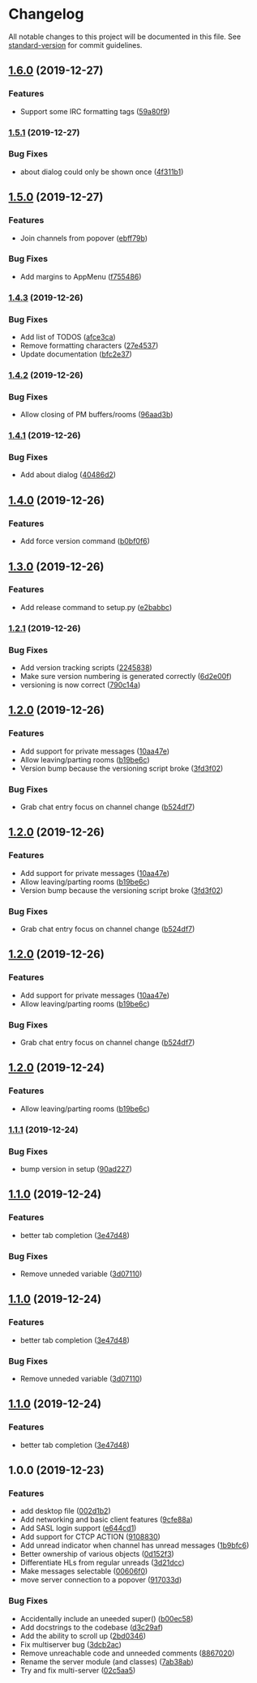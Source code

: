 # Changelog

All notable changes to this project will be documented in this file. See [standard-version](https://github.com/conventional-changelog/standard-version) for commit guidelines.

## [1.6.0](https://github-g///compare/v1.5.1...v1.6.0) (2019-12-27)


### Features

* Support some IRC formatting tags ([59a80f9](https://github-g///commit/59a80f996ff5dcc8abc7f1c86b6b91dfe1e6186f))

### [1.5.1](https://github-g///compare/v1.5.0...v1.5.1) (2019-12-27)


### Bug Fixes

* about dialog could only be shown once ([4f311b1](https://github-g///commit/4f311b1065dfa3d72ed27032ad43379fbcd4774e))

## [1.5.0](https://github-g///compare/v1.4.3...v1.5.0) (2019-12-27)


### Features

* Join channels from popover ([ebff79b](https://github-g///commit/ebff79b40c6db4aca07f83e27a07ec357f83651a))


### Bug Fixes

* Add margins to AppMenu ([f755486](https://github-g///commit/f7554869a55bd06de2b92e863521b7a5e0649979))

### [1.4.3](https://github-g///compare/v1.4.2...v1.4.3) (2019-12-26)


### Bug Fixes

* Add list of TODOS ([afce3ca](https://github-g///commit/afce3ca68454374d28e7a07bb5a4f61eac34bde6))
* Remove formatting characters ([27e4537](https://github-g///commit/27e45371db554560815b78d99f865f937153cafd))
* Update documentation ([bfc2e37](https://github-g///commit/bfc2e37073f931422d2b3ee13269af60cf026206))

### [1.4.2](https://github-g///compare/v1.4.1...v1.4.2) (2019-12-26)


### Bug Fixes

* Allow closing of PM buffers/rooms ([96aad3b](https://github-g///commit/96aad3b059e1cc41a64ed3c422217931d127e9d7))

### [1.4.1](https://github-g///compare/v1.4.0...v1.4.1) (2019-12-26)


### Bug Fixes

* Add about dialog ([40486d2](https://github-g///commit/40486d20bc0258944c7485b6f93d7fa09733594a))

## [1.4.0](https://github-g///compare/v1.3.0...v1.4.0) (2019-12-26)


### Features

* Add force version command ([b0bf0f6](https://github-g///commit/b0bf0f6e6542ff35aa98efb6da375f7b07faaafa))

## [1.3.0](https://github-g///compare/v1.2.1...v1.3.0) (2019-12-26)


### Features

* Add release command to setup.py ([e2babbc](https://github-g///commit/e2babbc894e3c1cf1e541be5faea2e93bd43f27f))

### [1.2.1](https://github-g///compare/v1.2.0...v1.2.1) (2019-12-26)


### Bug Fixes

* Add version tracking scripts ([2245838](https://github-g///commit/22458388c66f60fbd073da58b31bf5ecdc81916d))
* Make sure version numbering is generated correctly ([6d2e00f](https://github-g///commit/6d2e00f54a65243b5f17ea322bd83e19a4e4d80b))
* versioning is now correct ([790c14a](https://github-g///commit/790c14a65d7209fb19a61eaeeb59cf8ecd781d73))

## [1.2.0](https://github-g///compare/v1.1.1...v1.2.0) (2019-12-26)


### Features

* Add support for private messages ([10aa47e](https://github-g///commit/10aa47e985f7a43e51fd87b6aba0453ef206b4dd))
* Allow leaving/parting rooms ([b19be6c](https://github-g///commit/b19be6c1a65765dab3b57bda5cc1694f8725b683))
* Version bump because the versioning script broke ([3fd3f02](https://github-g///commit/3fd3f02f29a5ae4efd2f42268dbfff8d64bd8800))


### Bug Fixes

* Grab chat entry focus on channel change ([b524df7](https://github-g///commit/b524df7e637d6945c729e91ba08e59869d12b891))

## [1.2.0](https://github-g///compare/v1.1.1...v1.2.0) (2019-12-26)


### Features

* Add support for private messages ([10aa47e](https://github-g///commit/10aa47e985f7a43e51fd87b6aba0453ef206b4dd))
* Allow leaving/parting rooms ([b19be6c](https://github-g///commit/b19be6c1a65765dab3b57bda5cc1694f8725b683))
* Version bump because the versioning script broke ([3fd3f02](https://github-g///commit/3fd3f02f29a5ae4efd2f42268dbfff8d64bd8800))


### Bug Fixes

* Grab chat entry focus on channel change ([b524df7](https://github-g///commit/b524df7e637d6945c729e91ba08e59869d12b891))

## [1.2.0](https://github-g///compare/v1.1.1...v1.2.0) (2019-12-26)


### Features

* Add support for private messages ([10aa47e](https://github-g///commit/10aa47e985f7a43e51fd87b6aba0453ef206b4dd))
* Allow leaving/parting rooms ([b19be6c](https://github-g///commit/b19be6c1a65765dab3b57bda5cc1694f8725b683))


### Bug Fixes

* Grab chat entry focus on channel change ([b524df7](https://github-g///commit/b524df7e637d6945c729e91ba08e59869d12b891))

## [1.2.0](https://github-g///compare/v1.1.1...v1.2.0) (2019-12-24)


### Features

* Allow leaving/parting rooms ([b19be6c](https://github-g///commit/b19be6c1a65765dab3b57bda5cc1694f8725b683))

### [1.1.1](https://github-g///compare/v1.1.0...v1.1.1) (2019-12-24)


### Bug Fixes

* bump version in setup ([90ad227](https://github-g///commit/90ad227a6027315dd2fc25a63799b3f0ef07a151))

## [1.1.0](https://github-g///compare/v1.0.0...v1.1.0) (2019-12-24)


### Features

* better tab completion ([3e47d48](https://github-g///commit/3e47d48d2142f4f8663069b9896a5bdc941cd638))


### Bug Fixes

* Remove unneded variable ([3d07110](https://github-g///commit/3d07110bf4c0716a9fc0a415b8646e082fbf7e2b))

## [1.1.0](https://github-g///compare/v1.0.0...v1.1.0) (2019-12-24)


### Features

* better tab completion ([3e47d48](https://github-g///commit/3e47d48d2142f4f8663069b9896a5bdc941cd638))


### Bug Fixes

* Remove unneded variable ([3d07110](https://github-g///commit/3d07110bf4c0716a9fc0a415b8646e082fbf7e2b))

## [1.1.0](https://github-g///compare/v1.0.0...v1.1.0) (2019-12-24)


### Features

* better tab completion ([3e47d48](https://github-g///commit/3e47d48d2142f4f8663069b9896a5bdc941cd638))

## 1.0.0 (2019-12-23)


### Features

* add desktop file ([002d1b2](https://github-g///commit/002d1b2f41a430d9df00af0e572ff4eb3411fc02))
* Add networking and basic client features ([9cfe88a](https://github-g///commit/9cfe88a31cef418a9d43948a72f78db02e47a2b4))
* Add SASL login support ([e644cd1](https://github-g///commit/e644cd12acb4e9579d979f131167c44bca25af41))
* Add support for CTCP ACTION ([9108830](https://github-g///commit/9108830e10dcc5bae8ddb0e8f31470879efc2839))
* Add unread indicator when channel has unread messages ([1b9bfc6](https://github-g///commit/1b9bfc6ef5d55fe0027965f63677c036f1bcf459))
* Better ownership of various objects ([0d152f3](https://github-g///commit/0d152f38a1fdf0819db3d5a98aa64f42855f3a1c))
* Differentiate HLs from regular unreads ([3d21dcc](https://github-g///commit/3d21dcc889c6ccce37d18743c3cc176a955229b1))
* Make messages selectable ([00606f0](https://github-g///commit/00606f06ee621cb7861763c91a0713bec0457a92))
* move server connection to a popover ([917033d](https://github-g///commit/917033dc89d87e716761a636f362ffb013cde382))


### Bug Fixes

* Accidentally include an uneeded super() ([b00ec58](https://github-g///commit/b00ec5869ad8e632b1dbf6caeb0b88fb29a52260))
* Add docstrings to the codebase ([d3c29af](https://github-g///commit/d3c29af47e21c4be145af509cf6a68bb8ca30c44))
* Add the ability to scroll up ([2bd0346](https://github-g///commit/2bd0346918e6515c223f67ef1c82347721635b53))
* Fix multiserver bug ([3dcb2ac](https://github-g///commit/3dcb2ac52e8be3762de33a582290c19f06e77f46))
* Remove unreachable code and unneeded comments ([8867020](https://github-g///commit/8867020f891a49b2d32147e9848cb33b6e339d09))
* Rename the server module (and classes) ([7ab38ab](https://github-g///commit/7ab38ab5378b36a9d9f0d5d8abc70322679b289b))
* Try and fix multi-server ([02c5aa5](https://github-g///commit/02c5aa58290084a0d6dd36211296751852a97506))
